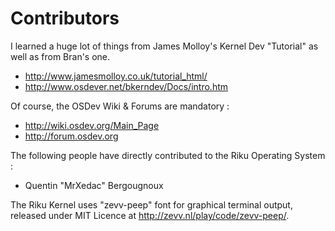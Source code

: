 
# Contributors
I learned a huge lot of things from James Molloy's Kernel Dev "Tutorial" as well as from Bran's one.
- http://www.jamesmolloy.co.uk/tutorial_html/
- http://www.osdever.net/bkerndev/Docs/intro.htm

Of course, the OSDev Wiki & Forums are mandatory :
- http://wiki.osdev.org/Main_Page
- http://forum.osdev.org

The following people have directly contributed to the Riku Operating System :
- Quentin "MrXedac" Bergougnoux

The Riku Kernel uses "zevv-peep" font for graphical terminal output, released under MIT Licence at http://zevv.nl/play/code/zevv-peep/.
